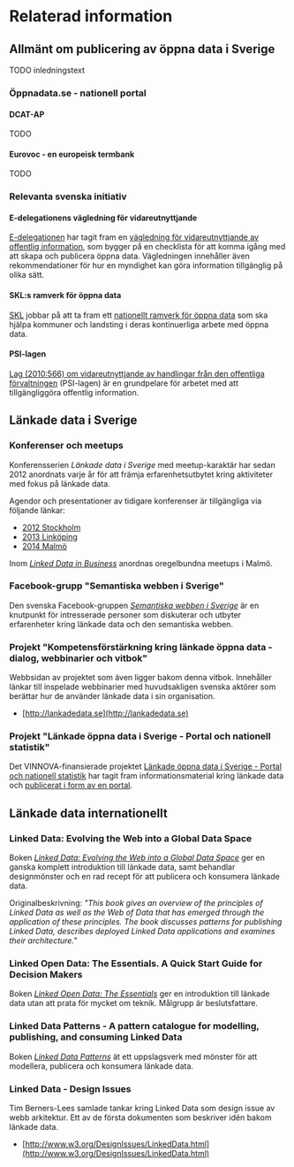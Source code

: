 # Relaterad information

## Allmänt om publicering av öppna data i Sverige

TODO inledningstext

### Öppnadata.se - nationell portal

#### DCAT-AP

TODO

#### Eurovoc - en europeisk termbank

TODO

### Relevanta svenska initiativ

#### E-delegationens vägledning för vidareutnyttjande

[E-delegationen](http://www.edelegationen.se/) har tagit fram en [vägledning för vidareutnyttjande av offentlig information](http://www.vidareutnyttjande.se/), som bygger på en checklista för att komma igång med att skapa och publicera öppna data. Vägledningen innehåller även rekommendationer för hur en myndighet kan göra information tillgänglig på olika sätt.

#### SKL:s ramverk för öppna data

[SKL](http://www.skl.se) jobbar på att ta fram ett [nationellt ramverk för öppna data](http://www.skl.se/4.33ccf562145ac94e99870557.html) som ska hjälpa kommuner och landsting i deras kontinuerliga arbete med öppna data.

#### PSI-lagen

[Lag (2010:566) om vidareutnyttjande av handlingar från den offentliga förvaltningen](https://lagen.nu/2010:566) (PSI-lagen) är en grundpelare för arbetet med att tillgängliggöra offentlig information.

## Länkade data i Sverige

### Konferenser och meetups

Konferensserien _Länkade data i Sverige_ med meetup-karaktär har sedan 2012 anordnats varje år för att främja erfarenhetsutbytet kring aktiviteter med fokus på länkade data.

Agendor och presentationer av tidigare konferenser är tillgängliga via följande länkar:

* [2012 Stockholm](http://www.eventbrite.com/e/lankad-data-i-sverige-tickets-3161228319)
* [2013 Linköping](http://www.eventbrite.com/e/lankade-data-i-sverige-tickets-5370170324)
* [2014 Malmö](http://www.eventbrite.com/e/lankade-data-i-sverige-2014-tickets-10482512477)

Inom [_Linked Data in Business_](http://www.meetup.com/Linked-Data-in-Business/) anordnas oregelbundna meetups i Malmö.

### Facebook-grupp "Semantiska webben i Sverige"

Den svenska Facebook-gruppen [_Semantiska webben i Sverige_](https://www.facebook.com/groups/sswig/) är en knutpunkt för intresserade personer som diskuterar och utbyter erfarenheter kring länkade data och den semantiska webben.

### Projekt "Kompetensförstärkning kring länkade öppna data - dialog, webbinarier och vitbok"

Webbsidan av projektet som även ligger bakom denna vitbok. Innehåller länkar till inspelade webbinarier med huvudsakligen svenska aktörer som berättar hur de använder länkade data i sin organisation.

* [http://lankadedata.se](http://lankadedata.se)

### Projekt "Länkade öppna data i Sverige - Portal och nationell statistik"

Det VINNOVA-finansierade projektet [Länkade öppna data i Sverige - Portal och nationell statistik](http://www.vinnova.se/sv/Resultat/Projekt/Effekta/2012-00741/Lankade-oppna-data-i-Sverige---Portal-och-nationell-statistik/) har tagit fram informationsmaterial kring länkade data och [publicerat i form av en portal](http://www.linked-data.se/).

## Länkade data internationellt

### Linked Data: Evolving the Web into a Global Data Space

Boken [_Linked Data: Evolving the Web into a Global Data Space_](http://linkeddatabook.com/editions/1.0/) ger en ganska komplett introduktion till länkade data, samt behandlar designmönster och en rad recept för att publicera och konsumera länkade data.

Originalbeskrivning: _"This book gives an overview of the principles of Linked Data as well as the Web of Data that has emerged through the application of these principles. The book discusses patterns for publishing Linked Data, describes deployed Linked Data applications and examines their architecture."_

### Linked Open Data: The Essentials. A Quick Start Guide for Decision Makers

Boken [_Linked Open Data: The Essentials_](http://www.semantic-web.at/LOD-TheEssentials.pdf) ger en introduktion till länkade data utan att prata för mycket om teknik. Målgrupp är beslutsfattare.

### Linked Data Patterns - A pattern catalogue for modelling, publishing, and consuming Linked Data

Boken [_Linked Data Patterns_](http://patterns.dataincubator.org/book/) ät ett uppslagsverk med mönster för att modellera, publicera och konsumera länkade data.

### Linked Data - Design Issues

Tim Berners-Lees samlade tankar kring Linked Data som design issue av webb arkitektur. Ett av de första dokumenten som beskriver idén bakom länkade data.

* [http://www.w3.org/DesignIssues/LinkedData.html](http://www.w3.org/DesignIssues/LinkedData.html)
